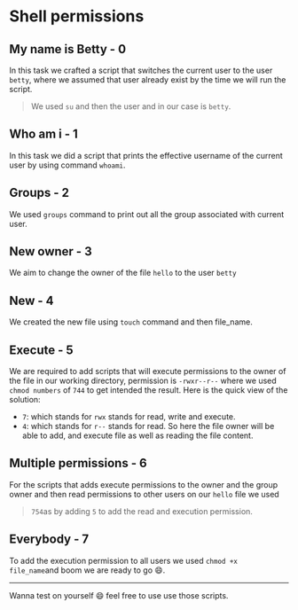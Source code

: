 # Shell permissions

## My name is Betty - 0
In this task we crafted a script that switches the current user to the user `betty`, where we assumed that user already exist by the time we will run the script.
> We used `su` and then the user and in our case is `betty`.

## Who am i - 1
In this task we did a script that prints the effective username of the current user by using command `whoami`.

## Groups - 2
We used `groups` command to print out all the group associated with current user.

## New owner - 3
We aim to change the owner of the file `hello` to the user `betty`
## New - 4
We created the new file using `touch` command and then file_name.
## Execute - 5
We are required to add scripts that will execute permissions to the owner of the file in our working directory, permission is `-rwxr--r--` where we used `chmod numbers` of `744` to get intended the result. Here is the quick view of the solution:
- `7`: which stands for `rwx` stands for read, write and execute.
- `4`: which stands for `r--` stands for read.
So here the file owner will be able to add, and execute file as well as reading the file content.

## Multiple permissions - 6
For the scripts that adds execute permissions to the owner and the group owner and then read permissions to other users on our `hello` file we used 
> `754`as by adding `5` to add the read and execution permission.
## Everybody - 7
To add the execution permission to all users we used `chmod +x file_name`and boom we are ready to go :smile:.

---
Wanna test on yourself :smile: feel free to use use those scripts.
